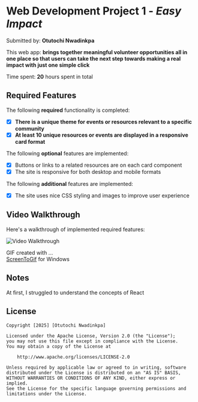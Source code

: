 # Web Development Project 1 - *Easy Impact*

Submitted by: **Otutochi Nwadinkpa**

This web app: **brings together meaningful volunteer opportunities all in one place so that users can take the next step towards making a real impact with just one simple click**

Time spent: **20** hours spent in total

## Required Features

The following **required** functionality is completed:

- [x] **There is a unique theme for events or resources relevant to a specific community**
- [x] **At least 10 unique resources or events are displayed in a responsive card format**

The following **optional** features are implemented:

- [x] Buttons or links to a related resources are on each card component
- [x] The site is responsive for both desktop and mobile formats

The following **additional** features are implemented:

* [x] The site uses nice CSS styling and images to improve user experience

## Video Walkthrough

Here's a walkthrough of implemented required features:

<img src='public\EasyImpactGIF.gif' title='Video Walkthrough' width='' alt='Video Walkthrough' />


GIF created with ...  
[ScreenToGif](https://www.screentogif.com/) for Windows


## Notes

At first, I struggled to understand the concepts of React

## License

    Copyright [2025] [Otutochi Nwadinkpa]

    Licensed under the Apache License, Version 2.0 (the "License");
    you may not use this file except in compliance with the License.
    You may obtain a copy of the License at

        http://www.apache.org/licenses/LICENSE-2.0

    Unless required by applicable law or agreed to in writing, software
    distributed under the License is distributed on an "AS IS" BASIS,
    WITHOUT WARRANTIES OR CONDITIONS OF ANY KIND, either express or implied.
    See the License for the specific language governing permissions and
    limitations under the License.
